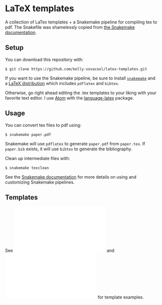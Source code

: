 # LaTeX templates
A collection of LaTex templates + a Snakemake pipeline for compiling tex to pdf.
The Snakefile was shamelessly copied from [the Snakemake documentation](http://snakemake.readthedocs.io/en/stable/getting_started/examples.html#building-a-paper-with-latex).

## Setup

You can download this repository with:
```
$ git clone https://github.com/kelly-sovacool/latex-templates.git
```

If you want to use the Snakemake pipeline, be sure to install [`snakemake`](http://snakemake.readthedocs.io/en/stable/getting_started/installation.html) and a [LaTeX distribution](https://en.wikibooks.org/wiki/LaTeX/Installation#Distributions) which includes `pdflatex` and `bibtex`.

Otherwise, go right ahead editing the .tex templates to your liking with your favorite text editor.
I use [Atom](https://atom.io/) with the [language-latex](https://atom.io/packages/language-latex) package.

## Usage

You can convert tex files to pdf using:
```
$ snakemake paper.pdf
```
Snakemake will use `pdflatex` to generate `paper.pdf` from `paper.tex`.
If `paper.bib` exists, it will use `bibtex` to generate the bibliography.

Clean up intermediate files with:
```
$ snakemake texclean
```

See the [Snakemake documentation](http://snakemake.readthedocs.io/en/stable/index.html) for more details on using and customizing Snakemake pipelines.

## Templates

See ![alt ref](paper.pdf) and ![alt ref](assignment.pdf) for template examples.
